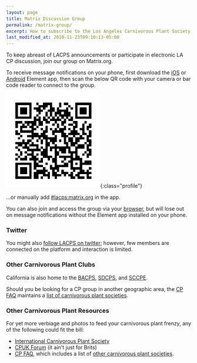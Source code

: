 ```yaml
---
layout: page
title: Matrix Discussion Group
permalink: /matrix-group/
excerpt: How to subscribe to the Los Angeles Carnivorous Plant Society discussion group.
last_modified_at: 2010-11-23T09:10:13-05:00
---
```


To keep abreast of LACPS announcements or participate in electronic LA CP discussion, join our group on Matrix.org.

To receive message notifications on your phone, first download the [iOS](https://apps.apple.com/app/vector/id1083446067) or [Android](https://play.google.com/store/apps/details?id=im.vector.app) Element app, then scan the below QR code with your camera or bar code reader to connect to the group.

![LACPS Matrix group QR code](/assets/images/pages/lacps-matrix-group.png){:class="profile"}

...or manually add [#lacps:matrix.org](#lacps:matrix.org) in the app.

You can also join and access the group via your [browser](https://matrix.to/#/!DXmAThJLnBqekJPuum:matrix.org?via=matrix.org), but will lose out on message notifications without the Element app installed on your phone.

### Twitter

You might also [follow LACPS on twitter](https://twitter.com/lacarnivores); however, few members are connected on the platform and interaction is limited.

### Other Carnivorous Plant Clubs

California is also home to the [BACPS](https://www.bacps.org/), [SDCPS](https://www.sandiegocarnivorousplantsociety.com/), and [SCCPE](https://sccpe.org/). 

Should you be looking for a CP group in another geographic area, the [CP FAQ](http://www.sarracenia.com/faq.html) maintains a [list of carnivorous plant societies](http://sarracenia.com/faq/faq6100.html).

### Other Carnivorous Plant Resources

For yet more verbiage and photos to feed your carnivorous plant frenzy, any of the following could fit the bill:
* [International Carnivorous Plant Society](http://carnivorousplants.org/)
* [CPUK Forum](http://www.cpukforum.com/) (it ain't just for Brits)
* [CP FAQ](http://www.sarracenia.com/faq.html), which includes a list of [other carnivorous plant societies](http://sarracenia.com/faq/faq6100.html).
